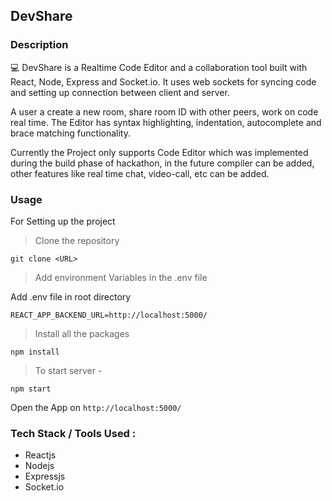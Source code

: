 ## DevShare

### Description

💻 DevShare is a Realtime Code Editor and a collaboration tool built with React, Node, Express and Socket.io. It uses web sockets for syncing code and setting up connection between client and server.

A user a create a new room, share room ID with other peers, work on code real time. The Editor has syntax highlighting, indentation, autocomplete and brace matching functionality.

Currently the Project only supports Code Editor which was implemented during the build phase of hackathon, in the future compiler can be added, other features like real time chat, video-call, etc can be added.

### Usage

For Setting up the project

> Clone the repository

`git clone <URL>`

> Add environment Variables in the .env file

Add .env file in root directory

```
REACT_APP_BACKEND_URL=http://localhost:5000/
```

> Install all the packages

```
npm install
```

> To start server -

```
npm start
```

Open the App on `http://localhost:5000/`

### Tech Stack / Tools Used :

- Reactjs
- Nodejs
- Expressjs
- Socket.io
